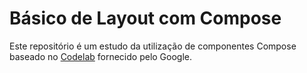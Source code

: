 # Básico de Layout com Compose

Este repositório é um estudo da utilização de componentes Compose baseado no [Codelab](https://developer.android.com/codelabs/jetpack-compose-layouts?continue=https%3A%2F%2Fdeveloper.android.com%2Fcourses%2Fpathways%2Fcompose%23codelab-https%3A%2F%2Fdeveloper.android.com%2Fcodelabs%2Fjetpack-compose-layouts)
fornecido pelo Google.
